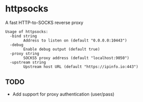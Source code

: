 # httpsocks

A fast HTTP-to-SOCKS reverse proxy

```
Usage of httpsocks:
  -bind string
        Address to listen on (default "0.0.0.0:10443")
  -debug
        Enable debug output (default true)
  -proxy string
        SOCKS5 proxy address (default "localhost:9050")
  -upstream string
        Upstream host URL (default "https://ipinfo.io:443")
```

## TODO

- Add support for proxy authentication (user/pass)
